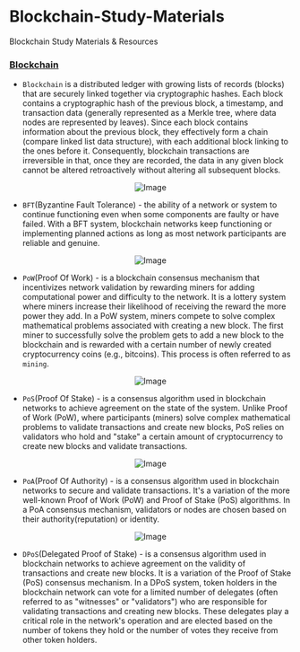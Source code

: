 # Blockchain-Study-Materials
Blockchain Study Materials &amp; Resources

### [Blockchain](https://en.wikipedia.org/wiki/Blockchain)

- `Blockchain` is a distributed ledger with growing lists of records (blocks) that are securely linked together via cryptographic hashes. Each block contains a cryptographic hash of the previous block, a timestamp, and transaction data (generally represented as a Merkle tree, where data nodes are represented by leaves). Since each block contains information about the previous block, they effectively form a chain (compare linked list data structure), with each additional block linking to the ones before it. Consequently, blockchain transactions are irreversible in that, once they are recorded, the data in any given block cannot be altered retroactively without altering all subsequent blocks.

<p align="center">
  <img src="https://github.com/af4092/Blockchain-Study-Materials/assets/24220136/f4e302ac-94b8-46a2-8efb-8967309e3d71" alt="Image">
</p>

- `BFT`(Byzantine Fault Tolerance) - the ability of a network or system to continue functioning even when some components are faulty or have failed. With a BFT system, blockchain networks keep functioning or implementing planned actions as long as most network participants are reliable and genuine.

<p align="center">
  <img src="https://github.com/af4092/Blockchain-Study-Materials/assets/24220136/ecca685f-c48a-449b-b2a9-fef910c7d063" alt="Image">
</p>

- `PoW`(Proof Of Work) -  is a blockchain consensus mechanism that incentivizes network validation by rewarding miners for adding computational power and difficulty to the network. It is a lottery system where miners increase their likelihood of receiving the reward the more power they add. In a PoW system, miners compete to solve complex mathematical problems associated with creating a new block. The first miner to successfully solve the problem gets to add a new block to the blockchain and is rewarded with a certain number of newly created cryptocurrency coins (e.g., bitcoins). This process is often referred to as `mining`.

<p align="center">
  <img src="https://github.com/af4092/Blockchain-Study-Materials/assets/24220136/abe372f4-cf69-4554-89c0-636a7558d13f" alt="Image">
</p>

- `PoS`(Proof Of Stake) - is a consensus algorithm used in blockchain networks to achieve agreement on the state of the system. Unlike Proof of Work (PoW), where participants (miners) solve complex mathematical problems to validate transactions and create new blocks, PoS relies on validators who hold and "stake" a certain amount of cryptocurrency to create new blocks and validate transactions.

<p align="center">
  <img src="https://github.com/af4092/Blockchain-Study-Materials/assets/24220136/db363307-228c-4b82-af13-14ec7c9c287d" alt="Image">
</p>

- `PoA`(Proof Of Authority) - is a consensus algorithm used in blockchain networks to secure and validate transactions. It's a variation of the more well-known Proof of Work (PoW) and Proof of Stake (PoS) algorithms. In a PoA consensus mechanism, validators or nodes are chosen based on their authority(reputation) or identity.

<p align="center">
  <img src="https://github.com/af4092/Blockchain-Study-Materials/assets/24220136/a71d1758-59c0-4c64-8d1d-c2b9671d2226" alt="Image">
</p>

- `DPoS`(Delegated Proof of Stake) - is a consensus algorithm used in blockchain networks to achieve agreement on the validity of transactions and create new blocks. It is a variation of the Proof of Stake (PoS) consensus mechanism. In a DPoS system, token holders in the blockchain network can vote for a limited number of delegates (often referred to as "witnesses" or "validators") who are responsible for validating transactions and creating new blocks. These delegates play a critical role in the network's operation and are elected based on the number of tokens they hold or the number of votes they receive from other token holders.

